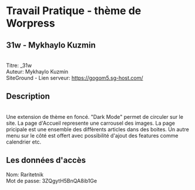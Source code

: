 # Travail Pratique - thème de Worpress

## 31w - Mykhaylo Kuzmin
<br> Titre: _31w
<br> Auteur: Mykhaylo Kuzmin
<br>  SiteGround - Lien serveur: https://gogom5.sg-host.com/

## Description
<br> Une extension de thème en foncé. "Dark Mode" permet de circuler sur le site. La page d'Accueil represente une carrousel des images. La page pricipale est une ensemble des diffèrents articles dans des boites. Un autre menu sur le côté est offert avec possibilité d'ajout des features comme calendrier etc. 

## Les données d'accès
Nom: Raritetnik<br>
Mot de passe: 3ZQgytH5BnQA8ib1Ge
